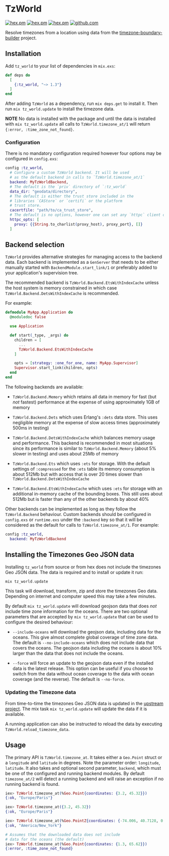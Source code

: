 # TzWorld

[![hex.pm](https://img.shields.io/hexpm/v/tz_world.svg)](https://hex.pm/packages/tz_world)
[![hex.pm](https://img.shields.io/hexpm/dt/tz_world.svg)](https://hex.pm/packages/tz_world)
[![hex.pm](https://img.shields.io/hexpm/l/tz_world.svg)](https://hex.pm/packages/tz_world)
[![github.com](https://img.shields.io/github/last-commit/kimlai/tz_world.svg)](https://github.com/kimlai/tz_world)

Resolve timezones from a location using data from the
[timezone-boundary-builder](https://github.com/evansiroky/timezone-boundary-builder)
project.

## Installation

Add `tz_world` to your list of dependencies in `mix.exs`:

```elixir
def deps do
  [
    {:tz_world, "~> 1.3"}
  ]
end
```

After adding `TzWorld` as a dependency, run `mix deps.get` to install it. Then run `mix tz_world.update` to install the timezone data.

**NOTE** No data is installed with the package and until the data is installed
with `mix tz_world.update` all calls to `TzWorld.timezone_at/1` will return
`{:error, :time_zone_not_found}`.

### Configuration

There is no mandatory configuration required however four options may be configured in `config.exs`:

```elixir
config :tz_world,
  # Configure a custom TzWorld backend. It will be used
  # as the default backend in calls to `TzWorld.timezone_at/1`
  backend: MyTzWorldBackend,
  # The default is the `priv` directory of `:tz_world`
  data_dir: "geodata/directory",
  # The default is either the trust store included in the
  # libraries `CAStore` or `certifi` or the platform
  # trust store.
  cacertfile: "path/to/ca_trust_store",
  # The default is no options, however one can set any `httpc` client options.
  httpc_opts: [
    proxy: {{String.to_charlist(proxy_host), proxy_port}, []}
  ]
```    
## Backend selection

`TzWorld` provides alternative strategies for managing access to the backend data. Each backend is implemented as a `GenServer` that needs to be either manually started with `BackendModule.start_link/1` or preferably added to your application's supervision tree.

The recommended backend is `TzWorld.Backend.EtsWithIndexCache` unless the host system is memory constrained in which case `TzWorld.Backend.DetsWithIndexCache` is recommended.

For example:

```elixir
defmodule MyApp.Application do
  @moduledoc false

  use Application

  def start(_type, _args) do
    children = [
      ...
      TzWorld.Backend.EtsWithIndexCache
    ]

    opts = [strategy: :one_for_one, name: MyApp.Supervisor]
    Supervisor.start_link(children, opts)
  end
end
```
The following backends are available:

* `TzWorld.Backend.Memory` which retains all data in memory for fast (but *not*
  fastest) performance at the expense of using approximately 1GB of memory

* `TzWorld.Backend.Dets` which uses Erlang's `:dets` data store. This uses
  negligible memory at the expense of slow access times (approximately 500ms in
  testing)

* `TzWorld.Backend.DetsWithIndexCache` which balances memory usage and
  performance. This backend is recommended in most situations since its
  performance is similar to `TzWorld.Backend.Memory` (about 5% slower in
  testing) and uses about 25Mb of memory

* `TzWorld.Backend.Ets` which uses `:ets` for storage. With the default
  settings of `:compressed` for the `:ets` table its memory consumption is
  about 512Mb  but with access that is over 20 times slower than
  `TzWorld.Backend.DetsWithIndexCache`

* `TzWorld.Backend.EtsWithIndexCache` which uses `:ets` for storage with an
  additional in-memory cache of the bounding boxes. This still uses about 512Mb
  but is faster than any of the other backends by about 40%
  
Other backends can be implemented as long as they follow the `TzWorld.Backend`
behaviour. Custom backends should be configured in `config.exs` or `runtime.exs`
under the `:backend` key so that it will be considered as the default for calls
to `TzWorld.timezone_at/1`. For example:

```elixir
config :tz_world,
  backend: MyTzWorldBackend
```

## Installing the Timezones Geo JSON data

Installing `tz_world` from source or from hex does not include the timezones
Geo JSON data. The data is required and to install or update it run:

```elixir
mix tz_world.update
```

This task will download, transform, zip and store the timezones Geo data. Depending on internet and computer speed this may take a few minutes.

By default `mix tz_world.update` will download geojson data that does *not* include time zone information for the oceans. There are two optional parameters that are accepted by `mix tz_world.update` that can be used to configure the desired behaviour:

* `--include-oceans` will download the geojson data, including data for the oceans. This give almost complete global coverage of time zone data.  The default is `--no-include-oceans` which does not include data that covers the oceans. The geojson data including the oceans is about 10% larger than the data that does not include the oceans.

* `--force` will force an update to the geojson data even if the installed data is the latest release. This option can be useful if you choose to switch from the data without ocean coverage to the data with ocean coverage (and the reverse). The default is `--no-force`.

### Updating the Timezone data

From time-to-time the timezones Geo JSON data is updated in the [upstream project](https://github.com/evansiroky/timezone-boundary-builder/releases). The mix task `mix tz_world.update` will update the data if it is available.

A running application can also be instructed to reload the data by executing `TzWorld.reload_timezone_data`.

## Usage

The primary API is `TzWorld.timezone_at`. It takes either a `Geo.Point` struct or a `longitude` and `latitude` in degrees. Note the parameter order: `longitude`, `latitude`. It also takes and optional second parameter, `backend`, which must be one of the configured and running backend modules.  By default `timezone_at/2` will detect a running backend and will raise an exception if no running backend is found.

```elixir
iex> TzWorld.timezone_at(%Geo.Point{coordinates: {3.2, 45.32}})
{:ok, "Europe/Paris"}

iex> TzWorld.timezone_at({3.2, 45.32})
{:ok, "Europe/Paris"}

iex> TzWorld.timezone_at(%Geo.PointZ{coordinates: {-74.006, 40.7128, 0.0}})
{:ok, "America/New_York"}

# Assumes that the downloaded data does not include
# data for the oceans (the default)
iex> TzWorld.timezone_at(%Geo.Point{coordinates: {1.3, 65.62}})
{:error, :time_zone_not_found}
```
